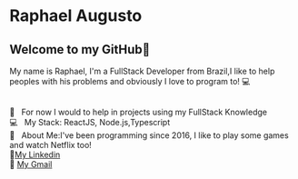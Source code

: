 


# Raphael Augusto

## Welcome to my GitHub👋
My name is Raphael, I'm a FullStack Developer from Brazil,I like to help peoples with his problems and 
obviously I love to program to!  :computer:


 <br/> :purple_heart: &nbsp; For now I would to help in projects using my FullStack Knowledge
 <br/> :computer: &nbsp; My Stack: ReactJS, Node.js,Typescript
 <br/> 💬  &nbsp; About Me:I've been programming since 2016, I like to play some games and watch Netflix too! 
 <br/> :radio_button:[My Linkedin](https://www.linkedin.com/in/raphael-augusto-47024b1b4/)<br/>
 :email: [My Gmail](mailto:travassosraphael12@gmail.com)
